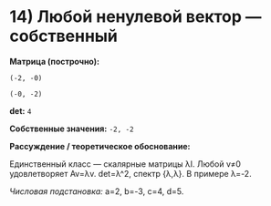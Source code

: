 # 14) Любой ненулевой вектор — собственный

**Матрица (построчно):**

`(-2, -0)`

`(-0, -2)`

**det:** `4`

**Собственные значения:** `-2, -2`

**Рассуждение / теоретическое обоснование:**

Единственный класс — скалярные матрицы λI. Любой v≠0 удовлетворяет Av=λv. det=λ^2, спектр {λ,λ}. В примере λ=-2.

*Числовая подстановка:* a=2, b=-3, c=4, d=5.
